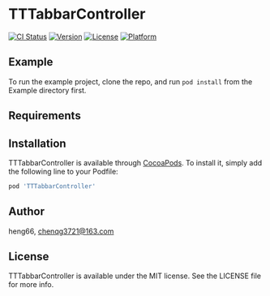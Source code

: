 # TTTabbarController

[![CI Status](https://img.shields.io/travis/heng66/TTTabbarController.svg?style=flat)](https://travis-ci.org/heng66/TTTabbarController)
[![Version](https://img.shields.io/cocoapods/v/TTTabbarController.svg?style=flat)](https://cocoapods.org/pods/TTTabbarController)
[![License](https://img.shields.io/cocoapods/l/TTTabbarController.svg?style=flat)](https://cocoapods.org/pods/TTTabbarController)
[![Platform](https://img.shields.io/cocoapods/p/TTTabbarController.svg?style=flat)](https://cocoapods.org/pods/TTTabbarController)

## Example

To run the example project, clone the repo, and run `pod install` from the Example directory first.

## Requirements

## Installation

TTTabbarController is available through [CocoaPods](https://cocoapods.org). To install
it, simply add the following line to your Podfile:

```ruby
pod 'TTTabbarController'
```

## Author

heng66, chenqg3721@163.com

## License

TTTabbarController is available under the MIT license. See the LICENSE file for more info.
